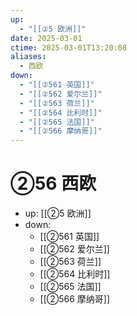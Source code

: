 ```yaml
---
up:
  - "[[②5 欧洲]]"
date: 2025-03-01
ctime: 2025-03-01T13:20:08
aliases:
  - 西欧
down:
  - "[[②561 英国]]"
  - "[[②562 爱尔兰]]"
  - "[[②563 荷兰]]"
  - "[[②564 比利时]]"
  - "[[②565 法国]]"
  - "[[②566 摩纳哥]]"
---
```


# ②56 西欧

- up: [[②5 欧洲]]
- down:	
	- [[②561 英国]]
	- [[②562 爱尔兰]]
	- [[②563 荷兰]]
	- [[②564 比利时]]
	- [[②565 法国]]
	- [[②566 摩纳哥]]
	
